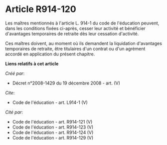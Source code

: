 # Article R914-120

Les maîtres mentionnés à l'article L. 914-1 du code de l'éducation peuvent, dans les conditions fixées ci-après, cesser leur
activité et bénéficier d'avantages temporaires de retraite dès leur cessation d'activité. 

Ces maîtres doivent, au moment où ils demandent la liquidation d'avantages temporaires de retraite, être titulaires d'un
contrat ou d'un agrément accordé en application du présent chapitre.

**Liens relatifs à cet article**

_Créé par_:

  - Décret n°2008-1429 du 19 décembre 2008 - art. (V)

_Cite_:

  - Code de l'éducation - art. L914-1 (V)

_Cité par_:

  - Code de l'éducation - art. R914-121 (V)
  - Code de l'éducation - art. R914-123 (V)
  - Code de l'éducation - art. R914-124 (V)
  - Code de l'éducation - art. R914-129 (V)
